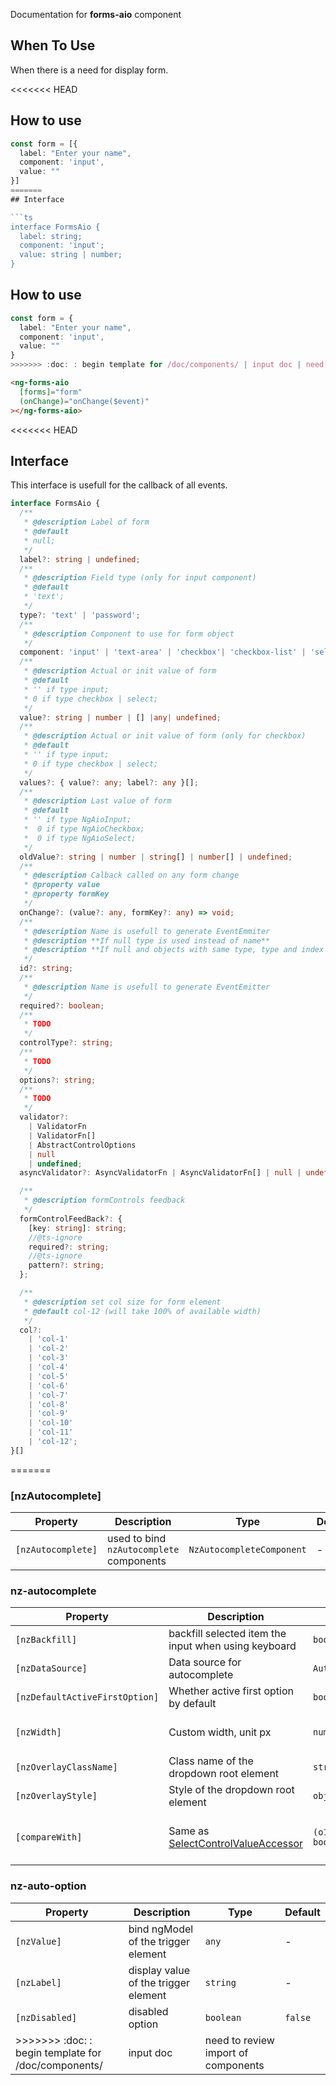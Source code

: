 Documentation for **forms-aio** component

## When To Use

When there is a need for display form.

<<<<<<< HEAD
## How to use

```ts
const form = [{
  label: "Enter your name",
  component: 'input',
  value: ""
}]
=======
## Interface

```ts
interface FormsAio {
  label: string;
  component: 'input';
  value: string | number;
}
```

## How to use

```ts
const form = {
  label: "Enter your name",
  component: 'input',
  value: ""
}
>>>>>>> :doc: : begin template for /doc/components/ | input doc | need to review import of components
```

```html
<ng-forms-aio
  [forms]="form"
  (onChange)="onChange($event)"
></ng-forms-aio>
```

<<<<<<< HEAD
## Interface

This interface is usefull for the callback of all events.

```ts
interface FormsAio {
  /**
   * @description Label of form
   * @default
   * null;
   */
  label?: string | undefined;
  /**
   * @description Field type (only for input component)
   * @default
   * 'text';
   */
  type?: 'text' | 'password';
  /**
   * @description Component to use for form object
   */
  component: 'input' | 'text-area' | 'checkbox'| 'checkbox-list' | 'select';
  /**
   * @description Actual or init value of form
   * @default
   * '' if type input;
   * 0 if type checkbox | select;
   */
  value?: string | number | [] |any| undefined;
  /**
   * @description Actual or init value of form (only for checkbox)
   * @default
   * '' if type input;
   * 0 if type checkbox | select;
   */
  values?: { value?: any; label?: any }[];
  /**
   * @description Last value of form
   * @default
   * '' if type NgAioInput;
   *  0 if type NgAioCheckbox;
   *  0 if type NgAioSelect;
   */
  oldValue?: string | number | string[] | number[] | undefined;
  /**
   * @description Calback called on any form change
   * @property value
   * @property formKey
   */
  onChange?: (value?: any, formKey?: any) => void;
  /**
   * @description Name is usefull to generate EventEmmiter
   * @description **If null type is used instead of name**
   * @description **If null and objects with same type, type and index is used**
   */
  id?: string;
  /**
   * @description Name is usefull to generate EventEmitter
   */
  required?: boolean;
  /**
   * TODO
   */
  controlType?: string;
  /**
   * TODO
   */
  options?: string;
  /**
   * TODO
   */
  validator?:
    | ValidatorFn
    | ValidatorFn[]
    | AbstractControlOptions
    | null
    | undefined;
  asyncValidator?: AsyncValidatorFn | AsyncValidatorFn[] | null | undefined;

  /**
   * @description formControls feedback
   */
  formControlFeedBack?: {
    [key: string]: string;
    //@ts-ignore
    required?: string;
    //@ts-ignore
    pattern?: string;
  };

  /**
   * @description set col size for form element
   * @default col-12 (will take 100% of available width)
   */
  col?:
    | 'col-1'
    | 'col-2'
    | 'col-3'
    | 'col-4'
    | 'col-5'
    | 'col-6'
    | 'col-7'
    | 'col-8'
    | 'col-9'
    | 'col-10'
    | 'col-11'
    | 'col-12';
}[]
```
=======
### [nzAutocomplete]

| Property           | Description                              | Type                      | Default |
| ------------------ | ---------------------------------------- | ------------------------- | ------- |
| `[nzAutocomplete]` | used to bind `nzAutocomplete` components | `NzAutocompleteComponent` | -       |

### nz-autocomplete

| Property                       | Description                                                                                                           | Type                            | Default                         |
| ------------------------------ | --------------------------------------------------------------------------------------------------------------------- | ------------------------------- | ------------------------------- |
| `[nzBackfill]`                 | backfill selected item the input when using keyboard                                                                  | `boolean`                       | `false`                         |
| `[nzDataSource]`               | Data source for autocomplete                                                                                          | `AutocompleteDataSource`        | -                               |
| `[nzDefaultActiveFirstOption]` | Whether active first option by default                                                                                | `boolean`                       | `true`                          |
| `[nzWidth]`                    | Custom width, unit px                                                                                                 | `number`                        | trigger element width           |
| `[nzOverlayClassName]`         | Class name of the dropdown root element                                                                               | `string`                        | -                               |
| `[nzOverlayStyle]`             | Style of the dropdown root element                                                                                    | `object`                        | -                               |
| `[compareWith]`                | Same as [SelectControlValueAccessor](https://angular.io/api/forms/SelectControlValueAccessor#caveat-option-selection) | `(o1: any, o2: any) => boolean` | `(o1: any, o2: any) => o1===o2` |

### nz-auto-option

| Property       | Description                          | Type      | Default |
| -------------- | ------------------------------------ | --------- | ------- |
| `[nzValue]`    | bind ngModel of the trigger element  | `any`     | -       |
| `[nzLabel]`    | display value of the trigger element | `string`  | -       |
| `[nzDisabled]` | disabled option                      | `boolean` | `false` |
>>>>>>> :doc: : begin template for /doc/components/ | input doc | need to review import of components
